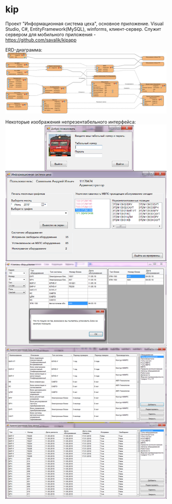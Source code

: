 # kip
Проект "Информационная система цеха", основное приложение. Visual Studio, C#, EntityFramework(MySQL), winforms, клиент-сервер.  Служит сервером для мобильного приложения - https://github.com/savalik/kipapp

ERD-диаграмма:
![](images/UML%20ERD.png)

Некоторые изображения непрезентабельного интерфейса: 
![](images/Логин%20и%20окно%20мастера.png)
![](images/Ошибка%20-%20тут%20не%20пусто.png)
![](images/Окна%20редактирования%20БД%20-%20копия.png)
